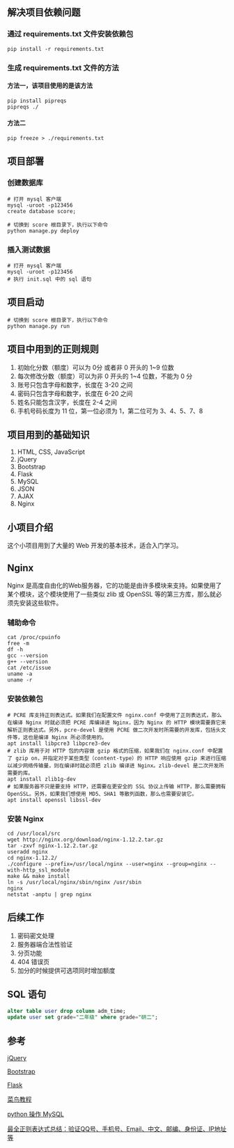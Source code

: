 ## 解决项目依赖问题
### 通过 requirements.txt 文件安装依赖包 
```
pip install -r requirements.txt
```

### 生成 requirements.txt 文件的方法
#### 方法一，该项目使用的是该方法
```
pip install pipreqs
pipreqs ./
```
#### 方法二
```
pip freeze > ./requirements.txt
```

## 项目部署

### 创建数据库
```
# 打开 mysql 客户端
mysql -uroot -p123456
create database score;

# 切换到 score 根目录下，执行以下命令
python manage.py deploy
```

### 插入测试数据
```
# 打开 mysql 客户端
mysql -uroot -p123456
# 执行 init.sql 中的 sql 语句
```

## 项目启动
```
# 切换到 score 根目录下，执行以下命令
python manage.py run
```

## 项目中用到的正则规则
1. 初始化分数（额度）可以为 0分 或者非 0 开头的 1~9 位数
2. 每次修改分数（额度）可以为非 0 开头的 1~4 位数，不能为 0 分
3. 账号只包含字母和数字，长度在 3-20 之间
4. 密码只包含字母和数字，长度在 6-20 之间
5. 姓名只能包含汉字，长度在 2-4 之间
6. 手机号码长度为 11 位，第一位必须为 1，第二位可为 3、4、5、7、8

## 项目用到的基础知识
1. HTML, CSS, JavaScript
2. jQuery
3. Bootstrap
4. Flask
5. MySQL
6. JSON
7. AJAX
8. Nginx

## 小项目介绍
这个小项目用到了大量的 Web 开发的基本技术，适合入门学习。

## Nginx
Nginx 是高度自由化的Web服务器，它的功能是由许多模块来支持。如果使用了某个模块，这个模块使用了一些类似 zlib 或 OpenSSL 等的第三方库，那么就必须先安装这些软件。

### 辅助命令
``` shell
cat /proc/cpuinfo
free -m
df -h
gcc --version
g++ --version
cat /etc/issue
uname -a
uname -r
```

### 安装依赖包
``` shell
# PCRE 库支持正则表达式。如果我们在配置文件 nginx.conf 中使用了正则表达式，那么在编译 Nginx 时就必须把 PCRE 库编译进 Nginx，因为 Nginx 的 HTTP 模块需要靠它来解析正则表达式。另外，pcre-devel 是使用 PCRE 做二次开发时所需要的开发库，包括头文件等，这也是编译 Nginx 所必须使用的。
apt install libpcre3 libpcre3-dev
# zlib 库用于对 HTTP 包的内容做 gzip 格式的压缩，如果我们在 nginx.conf 中配置了 gzip on，并指定对于某些类型（content-type）的 HTTP 响应使用 gzip 来进行压缩以减少网络传输量，则在编译时就必须把 zlib 编译进 Nginx。zlib-devel 是二次开发所需要的库。
apt install zlib1g-dev
# 如果服务器不只是要支持 HTTP，还需要在更安全的 SSL 协议上传输 HTTP，那么需要拥有 OpenSSL。另外，如果我们想使用 MD5、SHA1 等散列函数，那么也需要安装它。
apt install openssl libssl-dev
```

### 安装 Nginx
``` shell
cd /usr/local/src
wget http://nginx.org/download/nginx-1.12.2.tar.gz
tar -zxvf nginx-1.12.2.tar.gz
useradd nginx
cd nginx-1.12.2/
./configure --prefix=/usr/local/nginx --user=nginx --group=nginx --with-http_ssl_module
make && make install
ln -s /usr/local/nginx/sbin/nginx /usr/sbin
nginx
netstat -anptu | grep nginx
```

## 后续工作
1. 密码密文处理
2. 服务器端合法性验证
3. 分页功能
4. 404 错误页
5. 加分的时候提供可选项同时增加额度

## SQL 语句
``` sql
alter table user drop column adm_time;
update user set grade="二年级" where grade="研二";
```

## 参考
[jQuery](https://www.jquery123.com/)

[Bootstrap](https://v2.bootcss.com/index.html)

[Flask](http://docs.jinkan.org/docs/flask/)

[菜鸟教程](http://www.runoob.com/)

[python 操作 MySQL](http://www.runoob.com/python/python-mysql.html)

[最全正则表达式总结：验证QQ号、手机号、Email、中文、邮编、身份证、IP地址等](http://www.lovebxm.com/2017/05/31/RegExp/)
